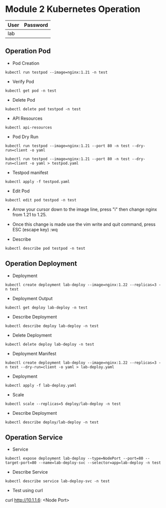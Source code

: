 # Module 2 Kubernetes Operation
|User|Password|
|---|---|
|lab||


## Operation Pod

- Pod Creation
```
kubectl run testpod --image=nginx:1.21 -n test
```
- Verify Pod
```
kubectl get pod -n test
```
- Delete Pod
```
kubectl delete pod testpod -n test
```
- API Resources
```
kubectl api-resources
```
- Pod Dry Run
```
kubectl run testpod --image=nginx:1.21 --port 80 -n test --dry-run=client -o yaml
```
```
kubectl run testpod --image=nginx:1.21 --port 80 -n test --dry-run=client -o yaml > testpod.yaml
```
- Testpod manifest
```
kubectl apply -f testpod.yaml
```
- Edit Pod
```
kubectl edit pod testpod -n test
```

- Arrow your cursor down to the image line, press "i" then change  nginx from 1.21 to 1.25.
  
- Once this change is made use the vim write and quit command, press
ESC (escape key)
:wq

- Describe
```
kubectl describe pod testpod -n test
```

## Operation Deployment
- Deployment
```
kubectl create deployment lab-deploy --image=nginx:1.22 --replicas=3 -n test
```
- Deployment Output
```
kubectl get deploy lab-deploy -n test
```
- Describe Deployment
```
kubectl describe deploy lab-deploy -n test
```
- Delete Deployment
```
kubectl delete deploy lab-deploy -n test
```
- Deployment Manifest
```
kubectl create deployment lab-deploy --image=nginx:1.22 --replicas=3 -n test --dry-run=client -o yaml > lab-deploy.yaml
```
- Deployment
```
kubectl apply -f lab-deploy.yaml
```
- Scale
```
kubectl scale --replicas=5 deploy/lab-deploy -n test
```
- Describe Deployment
```
kubectl describe deploy/lab-deploy -n test
```

## Operation Service
- Service
```
kubectl expose deployment lab-deploy --type=NodePort --port=80 --target-port=80 --name=lab-deploy-svc --selector=app=lab-deploy -n test
```
- Describe Service
```
kubectl describe service lab-deploy-svc -n test
```
- Test using curl

curl http://10.1.1.6: \<Node Port>
